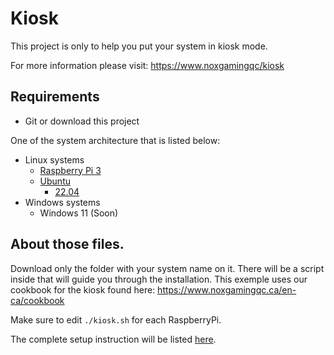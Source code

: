 # Kiosk

This project is only to help you put your system in kiosk mode.

For more information please visit: https://www.noxgamingqc/kiosk

## Requirements

- Git or download this project

One of the system architecture that is listed below:

- Linux systems
  - [Raspberry Pi 3](Linux/Raspberry%20Pi%203)
  - [Ubuntu](Linux/Ubuntu)
    - [22.04](Linux/Ubuntu/22.04)
- Windows systems
  - Windows 11 (Soon)

## About those files.

Download only the folder with your system name on it. There will be a script inside that will guide you through the installation.
This exemple uses our cookbook for the kiosk found here:
https://www.noxgamingqc.ca/en-ca/cookbook

Make sure to edit `./kiosk.sh` for each RaspberryPi.

The complete setup instruction will be listed [here](setup.md).

